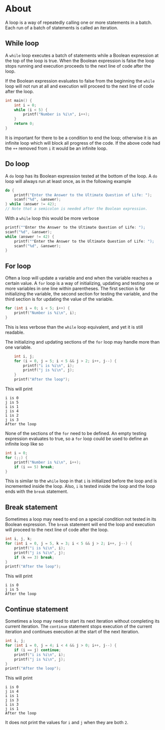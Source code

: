 # About

A loop is a way of repeatedly calling one or more statements in a batch. Each 
run of a batch of statements is called an iteration.

## While loop

A `while` loop executes a batch of statements while a Boolean expression at the 
top of the loop is true. When the Boolean expression is false the loop stops 
running and execution proceeds to the next line of code after the loop.

If the Boolean expression evaluates to false from the beginning the `while` loop
will not run at all and execution will proceed to the next line of code after
the loop.

```c
int main() {
    int i = 0;
    while (i < 5) {
        printf("Number is %i\n", i++);
    }    
    return 0;
}
```

It is important for there to be a condition to end the loop; otherwise it is an
infinite loop which will block all progress of the code. If the above code had
the `++` removed from `i` it would be an infinite loop.

## Do loop

A `do` loop has its Boolean expression tested at the bottom of the loop. A `do`
loop will always run at least once, as in the following example

```c
do {
    printf("Enter the Answer to the Ultimate Question of Life: ");
    scanf("%d", &answer);
} while (answer != 42); 
// Note that a semicolon is needed after the Boolean expression.
```

With a `while` loop this would be more verbose

```c
printf(""Enter the Answer to the Ultimate Question of Life: ");
scanf("%d", &answer);
while (answer != 42) {
    printf(""Enter the Answer to the Ultimate Question of Life: ");
    scanf("%d", &answer);
}
```

## For loop

Often a loop will update a variable and end when the variable reaches a
certain value. A `for` loop is a way of initializing, updating and testing
one or more variables in one line within parentheses. The first section is for
initializing the variable, the second section for testing the variable, and
the third section is for updating the value of the variable.

```c
for (int i = 0; i < 5; i++) {
    printf("Number is %i\n", i);
}
```

This is less verbose than the `while` loop equivalent, and yet it is still
readable.

The initializing and updating sections of the `for` loop may handle more than
one variable.

```c
    int i, j;
    for (i = 0, j = 5; i < 5 && j > 2; i++, j--) {
        printf("i is %i\n", i);
        printf("j is %i\n", j);
    }
    printf("After the loop");
```

This will print

```
i is 0
j is 5
i is 1
j is 4
i is 2
j is 3
After the loop
```

None of the sections of the `for` need to be defined. An empty testing
expression evaluates to true, so a `for` loop could be used to define an
infinite loop like so

```c
int i = 0;
for (;;) {
    printf("Number is %i\n", i++);
    if (i == 5) break;
}
```

This is similar to the `while` loop in that `i` is initialized before the loop
and is incremented inside the loop. Also, `i` is tested inside the loop and the
loop ends with the `break` statement.

## Break statement

Sometimes a loop may need to end on a special condition not tested in its
Boolean expression. The `break` statement will end the loop and execution will
proceed to the next line of code after the loop.

```c
int i, j, k;
for (int i = 0, j = 5, k = 3; i < 5 && j > 2; i++, j--) {
    printf("i is %i\n", i);
    printf("j is %i\n", j);
    if (k == 3) break;
}
printf("After the loop");
```

This will print

```
i is 0
j is 5
After the loop
```

## Continue statement

Sometimes a loop may need to start its next iteration without completing its
current iteration. The `continue` statement stops execution of the current
iteration and continues execution at the start of the next iteration.

```c
int i, j;
for (int i = 0, j = 4; i < 4 && j > 0; i++, j--) {
    if (i == j) continue;
    printf("i is %i\n", i);
    printf("j is %i\n", j);
}
printf("After the loop");
```

This will print

```
i is 0
j is 4
i is 1
j is 3
i is 3
j is 1
After the loop
```

It does not print the values for `i` and `j` when they are both `2`.

